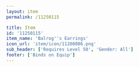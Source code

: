 ```yaml
---
layout: item
permalink: /11250115

title: Item
id: '11250115'
item_name: 'Balrog''s Earrings'
icon_url: 'item/icon/11200006.png'
sub_header: ['Requires Level 50', 'Gender: All']
footer: ['Binds on Equip']
---
```

